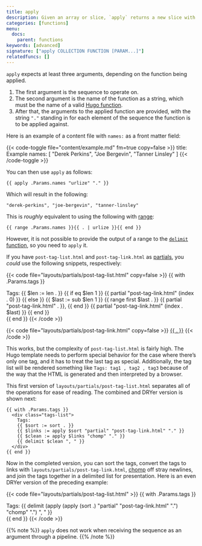 ```yaml
---
title: apply
description: Given an array or slice, `apply` returns a new slice with a function applied over it.
categories: [functions]
menu:
  docs:
    parent: functions
keywords: [advanced]
signature: ["apply COLLECTION FUNCTION [PARAM...]"]
relatedfuncs: []
---
```


`apply` expects at least three arguments, depending on the function being applied.

1. The first argument is the sequence to operate on.
2. The second argument is the name of the function as a string, which must be the name of a valid [Hugo function][functions].
3. After that, the arguments to the applied function are provided, with the string `"."` standing in for each element of the sequence the function is to be applied against.

Here is an example of a content file with `names:` as a front matter field:

{{< code-toggle file="content/example.md" fm=true copy=false >}}
title: Example
names: [ "Derek Perkins", "Joe Bergevin", "Tanner Linsley" ]
{{< /code-toggle >}}

You can then use `apply` as follows:

```go-html-template
{{ apply .Params.names "urlize" "." }}
```

Which will result in the following:

```
"derek-perkins", "joe-bergevin", "tanner-linsley"
```

This is *roughly* equivalent to using the following with [range]:

```go-html-template
{{ range .Params.names }}{{ . | urlize }}{{ end }}
```

However, it is not possible to provide the output of a range to the [`delimit` function][delimit], so you need to `apply` it.

If you have `post-tag-list.html` and `post-tag-link.html` as [partials], you *could* use the following snippets, respectively:

{{< code file="layouts/partials/post-tag-list.html" copy=false >}}
{{ with .Params.tags }}
  <div class="tags-list">
    Tags:
    {{ $len := len . }}
    {{ if eq $len 1 }}
      {{ partial "post-tag-link.html" (index . 0) }}
    {{ else }}
      {{ $last := sub $len 1 }}
      {{ range first $last . }}
        {{ partial "post-tag-link.html" . }},
      {{ end }}
      {{ partial "post-tag-link.html" (index . $last) }}
    {{ end }}
  </div>
{{ end }}
{{< /code >}}

{{< code file="layouts/partials/post-tag-link.html" copy=false >}}
<a class="post-tag post-tag-{{ . | urlize }}" href="/tags/{{ . | urlize }}">{{ . }}</a>
{{< /code >}}

This works, but the complexity of `post-tag-list.html` is fairly high. The Hugo template needs to perform special behavior for the case where there’s only one tag, and it has to treat the last tag as special. Additionally, the tag list will be rendered something like `Tags: tag1 , tag2 , tag3` because of the way that the HTML is generated and then interpreted by a browser.

This first version of `layouts/partials/post-tag-list.html` separates all of the operations for ease of reading. The combined and DRYer version is shown next:

```go-html-template
{{ with .Params.tags }}
  <div class="tags-list">
    Tags:
    {{ $sort := sort . }}
    {{ $links := apply $sort "partial" "post-tag-link.html" "." }}
    {{ $clean := apply $links "chomp" "." }}
    {{ delimit $clean ", " }}
  </div>
{{ end }}
```

Now in the completed version, you can sort the tags, convert the tags to links with `layouts/partials/post-tag-link.html`, [chomp] off stray newlines, and join the tags together in a delimited list for presentation. Here is an even DRYer version of the preceding example:

{{< code file="layouts/partials/post-tag-list.html" >}}
{{ with .Params.tags }}
  <div class="tags-list">
    Tags:
    {{ delimit (apply (apply (sort .) "partial" "post-tag-link.html" ".") "chomp" ".") ", " }}
  </div>
{{ end }}
{{< /code >}}

{{% note %}}
`apply` does not work when receiving the sequence as an argument through a pipeline.
{{% /note %}}

[chomp]: /functions/chomp/ "See documentation for the chomp function"
[delimit]: /functions/delimit/ "See documentation for the delimit function"
[functions]: /functions/ "See the full list of Hugo functions to see what can be passed as an argument to the apply function."
[partials]: /templates/partials/
[range]: /functions/range/ "Learn the importance of the range function, a fundamental keyword in both Hugo templates and the Go programming language."

